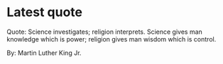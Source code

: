 # Latest quote 

Quote: Science investigates; religion interprets. Science gives man knowledge which is power; religion gives man wisdom which is control. 

By: Martin Luther King Jr.